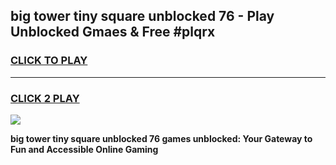 
## big tower tiny square unblocked 76 - Play Unblocked Gmaes & Free #plqrx
<h3>
<a href="https://news.freeplayer.one?title=big_tower_tiny_square_unblocked_76&ref=24F">CLICK TO PLAY</a></h3>
<hr>

<h3>
<a href="https://news.freeplayer.one?title=big_tower_tiny_square_unblocked_76&ref=24F">CLICK 2 PLAY</a>
  
</h3>

<a href="https://news.freeplayer.one?title=big_tower_tiny_square_unblocked_76&ref=24F/"><img src="https://clearcache.store/games.png"></a>


**big tower tiny square unblocked 76 games unblocked: Your Gateway to Fun and Accessible Online Gaming**
